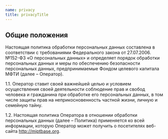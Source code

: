 ```yaml
---
name: privacy
title: privacyTitle
---
```

<h2>Общие положения</h2>
<p>
Настоящая политика обработки персональных данных составлена в соответствии с требованиями Федерального закона от 27.07.2006. №152-ФЗ «О персональных данных» и определяет порядок обработки персональных данных и меры по обеспечению безопасности персональных данных, предпринимаемые Фондом целевого капитала МФТИ (далее – Оператор).
</p>
<p>
1.1. Оператор ставит своей важнейшей целью и условием осуществления своей деятельности соблюдение прав и свобод человека и гражданина при обработке его персональных данных, в том числе защиты прав на неприкосновенность частной жизни, личную и семейную тайну.
</p>

<p>
1.2. Настоящая политика Оператора в отношении обработки персональных данных (далее – Политика) применяется ко всей информации, которую Оператор может получить о посетителях веб-сайта <a href="http://miptbase.org">http://miptbase.org</a>.
</p>